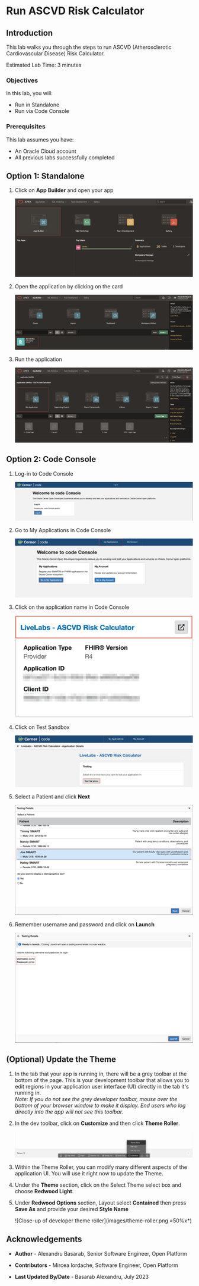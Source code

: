 # Run ASCVD Risk Calculator

## Introduction

This lab walks you through the steps to run ASCVD (Atherosclerotic Cardiovascular Disease) Risk Calculator.

Estimated Lab Time: 3 minutes

### Objectives

In this lab, you will:

* Run in Standalone
* Run via Code Console

### Prerequisites

This lab assumes you have:

* An Oracle Cloud account
* All previous labs successfully completed

## Option 1: Standalone

1. Click on **App Builder** and open your app

    ![Navigate to APP Builder](images/app-builder.png)

2. Open the application by clicking on the card

    ![Open your application](images/open-app.png)

3. Run the application

    ![Run your application](images/run-the-app.png)

## Option 2: Code Console

1. Log-in to Code Console

    ![Run your application](images/log-in-code-console.png)

2. Go to My Applications in Code Console

    ![Code console my applications](images/code-console-apps.png)

3. Click on the application name in Code Console

    ![Open code console application](images/open-code-console-app.png)

4. Click on Test Sandbox

    ![Test in sandbox](images/test-in-sandbox.png)

5. Select a Patient and click **Next**

    ![Select patient and click next](images/select-patient.png)

6. Remember username and password and click on **Launch**

    ![Launch the application](images/launch-app.png)

## (Optional) Update the Theme

1. In the tab that your app is running in, there will be a grey toolbar at the bottom of the page. This is your development toolbar that allows you to edit regions in your application user interface (UI) directly in the tab it's running in.  
*Note: If you do not see the grey developer toolbar, mouse over the bottom of your browser window to make it display. End users who log directly into the app will not see this toolbar.*

2. In the dev toolbar, click on **Customize** and then click **Theme Roller**.

    ![Close-up of developer toolbar in runtime application with the Customize menu open](images/dev-toolbar.png " ")

3. Within the Theme Roller, you can modify many different aspects of the application UI. You will use it right now to update the Theme.

4. Under the **Theme** section, click on the Select Theme select box and choose **Redwood Light**.

5. Under **Redwood Options** section, Layout select **Contained** then press **Save As** and provide your desired **Style Name**

    ![Close-up of developer theme roller](images/theme-roller.png =50%x*)

## Acknowledgements

* **Author** - Alexandru Basarab, Senior Software Engineer, Open Platform

* **Contributors** - Mircea Iordache, Software Engineer, Open Platform

* **Last Updated By/Date** - Basarab Alexandru, July 2023
